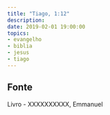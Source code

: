 ```yaml
---
title: "Tiago, 1:12"
description: 
date: 2019-02-01 19:00:00
topics: 
- evangelho
- biblia
- jesus
- tiago
---
```





## Fonte
Livro - XXXXXXXXXX, Emmanuel

